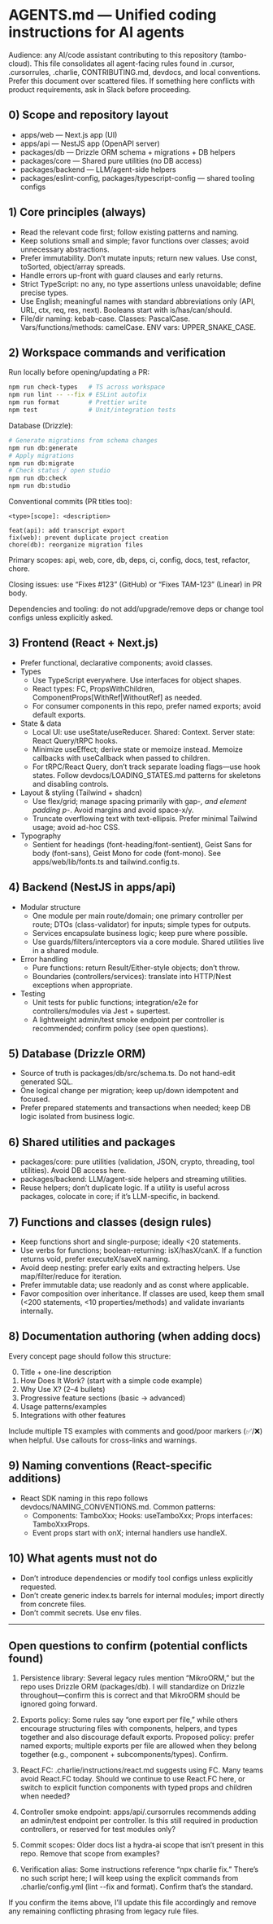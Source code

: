 # AGENTS.md — Unified coding instructions for AI agents

Audience: any AI/code assistant contributing to this repository (tambo-cloud). This file consolidates all agent-facing rules found in .cursor, .cursorrules, .charlie, CONTRIBUTING.md, devdocs, and local conventions. Prefer this document over scattered files. If something here conflicts with product requirements, ask in Slack before proceeding.

## 0) Scope and repository layout

- apps/web — Next.js app (UI)
- apps/api — NestJS app (OpenAPI server)
- packages/db — Drizzle ORM schema + migrations + DB helpers
- packages/core — Shared pure utilities (no DB access)
- packages/backend — LLM/agent-side helpers
- packages/eslint-config, packages/typescript-config — shared tooling configs

## 1) Core principles (always)

- Read the relevant code first; follow existing patterns and naming.
- Keep solutions small and simple; favor functions over classes; avoid unnecessary abstractions.
- Prefer immutability. Don’t mutate inputs; return new values. Use const, toSorted, object/array spreads.
- Handle errors up-front with guard clauses and early returns.
- Strict TypeScript: no any, no type assertions unless unavoidable; define precise types.
- Use English; meaningful names with standard abbreviations only (API, URL, ctx, req, res, next). Booleans start with is/has/can/should.
- File/dir naming: kebab-case. Classes: PascalCase. Vars/functions/methods: camelCase. ENV vars: UPPER_SNAKE_CASE.

## 2) Workspace commands and verification

Run locally before opening/updating a PR:

```bash
npm run check-types   # TS across workspace
npm run lint -- --fix # ESLint autofix
npm run format        # Prettier write
npm test              # Unit/integration tests
```

Database (Drizzle):

```bash
# Generate migrations from schema changes
npm run db:generate
# Apply migrations
npm run db:migrate
# Check status / open studio
npm run db:check
npm run db:studio
```

Conventional commits (PR titles too):

```
<type>[scope]: <description>

feat(api): add transcript export
fix(web): prevent duplicate project creation
chore(db): reorganize migration files
```

Primary scopes: api, web, core, db, deps, ci, config, docs, test, refactor, chore.

Closing issues: use “Fixes #123” (GitHub) or “Fixes TAM-123” (Linear) in PR body.

Dependencies and tooling: do not add/upgrade/remove deps or change tool configs unless explicitly asked.

## 3) Frontend (React + Next.js)

- Prefer functional, declarative components; avoid classes.
- Types
  - Use TypeScript everywhere. Use interfaces for object shapes.
  - React types: FC, PropsWithChildren, ComponentProps[WithRef|WithoutRef] as needed.
  - For consumer components in this repo, prefer named exports; avoid default exports.
- State & data
  - Local UI: use useState/useReducer. Shared: Context. Server state: React Query/tRPC hooks.
  - Minimize useEffect; derive state or memoize instead. Memoize callbacks with useCallback when passed to children.
  - For tRPC/React Query, don’t track separate loading flags—use hook states. Follow devdocs/LOADING_STATES.md patterns for skeletons and disabling controls.
- Layout & styling (Tailwind + shadcn)
  - Use flex/grid; manage spacing primarily with gap-_, and element padding p-_. Avoid margins and avoid space-x/y.
  - Truncate overflowing text with text-ellipsis. Prefer minimal Tailwind usage; avoid ad-hoc CSS.
- Typography
  - Sentient for headings (font-heading/font-sentient), Geist Sans for body (font-sans), Geist Mono for code (font-mono). See apps/web/lib/fonts.ts and tailwind.config.ts.

## 4) Backend (NestJS in apps/api)

- Modular structure
  - One module per main route/domain; one primary controller per route; DTOs (class-validator) for inputs; simple types for outputs.
  - Services encapsulate business logic; keep pure where possible.
  - Use guards/filters/interceptors via a core module. Shared utilities live in a shared module.
- Error handling
  - Pure functions: return Result/Either-style objects; don’t throw.
  - Boundaries (controllers/services): translate into HTTP/Nest exceptions when appropriate.
- Testing
  - Unit tests for public functions; integration/e2e for controllers/modules via Jest + supertest.
  - A lightweight admin/test smoke endpoint per controller is recommended; confirm policy (see open questions).

## 5) Database (Drizzle ORM)

- Source of truth is packages/db/src/schema.ts. Do not hand-edit generated SQL.
- One logical change per migration; keep up/down idempotent and focused.
- Prefer prepared statements and transactions when needed; keep DB logic isolated from business logic.

## 6) Shared utilities and packages

- packages/core: pure utilities (validation, JSON, crypto, threading, tool utilities). Avoid DB access here.
- packages/backend: LLM/agent-side helpers and streaming utilities.
- Reuse helpers; don’t duplicate logic. If a utility is useful across packages, colocate in core; if it’s LLM-specific, in backend.

## 7) Functions and classes (design rules)

- Keep functions short and single-purpose; ideally <20 statements.
- Use verbs for functions; boolean-returning: isX/hasX/canX. If a function returns void, prefer executeX/saveX naming.
- Avoid deep nesting: prefer early exits and extracting helpers. Use map/filter/reduce for iteration.
- Prefer immutable data; use readonly and as const where applicable.
- Favor composition over inheritance. If classes are used, keep them small (<200 statements, <10 properties/methods) and validate invariants internally.

## 8) Documentation authoring (when adding docs)

Every concept page should follow this structure:

0. Title + one-line description
1. How Does It Work? (start with a simple code example)
2. Why Use X? (2–4 bullets)
3. Progressive feature sections (basic → advanced)
4. Usage patterns/examples
5. Integrations with other features

Include multiple TS examples with comments and good/poor markers (✅/❌) when helpful. Use callouts for cross-links and warnings.

## 9) Naming conventions (React-specific additions)

- React SDK naming in this repo follows devdocs/NAMING_CONVENTIONS.md. Common patterns:
  - Components: TamboXxx; Hooks: useTamboXxx; Props interfaces: TamboXxxProps.
  - Event props start with onX; internal handlers use handleX.

## 10) What agents must not do

- Don’t introduce dependencies or modify tool configs unless explicitly requested.
- Don’t create generic index.ts barrels for internal modules; import directly from concrete files.
- Don’t commit secrets. Use env files.

---

## Open questions to confirm (potential conflicts found)

1. Persistence library: Several legacy rules mention “MikroORM,” but the repo uses Drizzle ORM (packages/db). I will standardize on Drizzle throughout—confirm this is correct and that MikroORM should be ignored going forward.

2. Exports policy: Some rules say “one export per file,” while others encourage structuring files with components, helpers, and types together and also discourage default exports. Proposed policy: prefer named exports; multiple exports per file are allowed when they belong together (e.g., component + subcomponents/types). Confirm.

3. React.FC: .charlie/instructions/react.md suggests using FC. Many teams avoid React.FC today. Should we continue to use React.FC here, or switch to explicit function components with typed props and children when needed?

4. Controller smoke endpoint: apps/api/.cursorrules recommends adding an admin/test endpoint per controller. Is this still required in production controllers, or reserved for test modules only?

5. Commit scopes: Older docs list a hydra-ai scope that isn’t present in this repo. Remove that scope from examples?

6. Verification alias: Some instructions reference “npx charlie fix.” There’s no such script here; I will keep using the explicit commands from .charlie/config.yml (lint --fix and format). Confirm that’s the standard.

If you confirm the items above, I’ll update this file accordingly and remove any remaining conflicting phrasing from legacy rule files.
